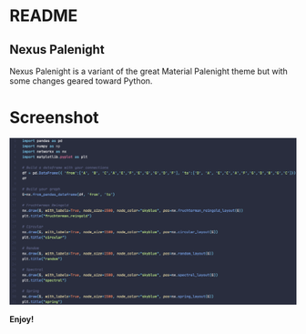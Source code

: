 # README
## Nexus Palenight

Nexus Palenight is a variant of the great Material Palenight theme but with some changes geared toward Python. 

# Screenshot

![Python Example](screenshot.png)


**Enjoy!**
